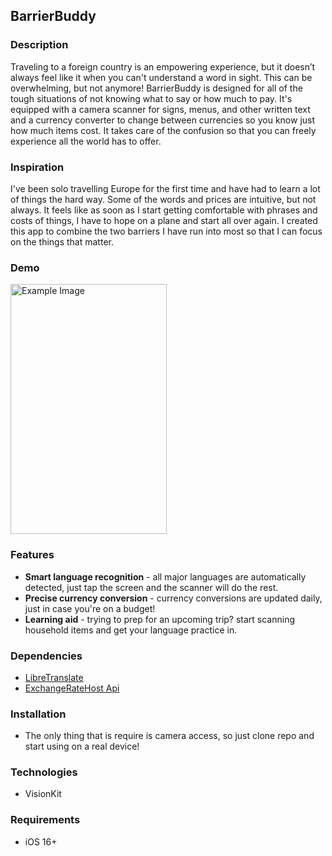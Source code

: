 ## BarrierBuddy

### Description 
Traveling to a foreign country is an empowering experience, but it doesn’t always feel like it when you can't understand a word in sight. This can be overwhelming, but not anymore! BarrierBuddy is designed for all of the tough situations of not knowing what to say or how much to pay. It's equipped with a camera scanner for signs, menus, and other written text and a currency converter to change between currencies so you know just how much items cost. It takes care of the confusion so that you can freely experience all the world has to offer. 

### Inspiration 
I've been solo travelling Europe for the first time and have had to learn a lot of things the hard way. Some of the words and prices are intuitive, but not always. It feels like as soon as I start getting comfortable with phrases and costs of things, I have to hope on a plane and start all over again. I created this app to combine the two barriers I have run into most so that I can focus on the things that matter.  

### Demo 
<img src="barrier-buddy-gif.gif" alt="Example Image" width="250" height="400"/>

### Features 
- **Smart language recognition** - all major languages are automatically detected, just tap the screen and the scanner will do the rest. 
- **Precise currency conversion** - currency conversions are updated daily, just in case you're on a budget!
- **Learning aid** - trying to prep for an upcoming trip? start scanning household items and get your language practice in. 

### Dependencies 
- [LibreTranslate](https://github.com/wacumov/libretranslate.git)
- [ExchangeRateHost Api](https://exchangerate.host)

### Installation  
- The only thing that is require is camera access, so just clone repo and start using on a real device!

### Technologies 
- VisionKit 
  
### Requirements 
- iOS 16+ 
